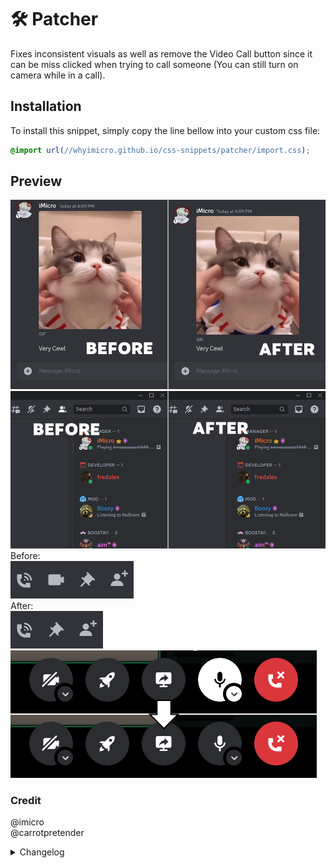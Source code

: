 # 🛠️ Patcher
Fixes inconsistent visuals as well as remove the Video Call button since it can be miss clicked when trying to call someone (You can still turn on camera while in a call).
## Installation
To install this snippet, simply copy the line bellow into your custom css file:
```css
@import url(//whyimicro.github.io/css-snippets/patcher/import.css);
```
## Preview
![image](https://raw.githubusercontent.com/WhyiMicro/css-snippets/main/_previews/patcher/patcher1.png)
![image](https://raw.githubusercontent.com/WhyiMicro/css-snippets/main/_previews/patcher/patcher2.png)
Before: <br>
![image](https://raw.githubusercontent.com/WhyiMicro/css-snippets/main/_previews/patcher/patcher3(0).png)
<br> After: <br>
![image](https://raw.githubusercontent.com/WhyiMicro/css-snippets/main/_previews/patcher/patcher3(1).png)
![image](https://raw.githubusercontent.com/WhyiMicro/css-snippets/main/_previews/patcher/muteButtonFix.png)
### Credit
@imicro <br>
@carrotpretender
<details>
<summary>Changelog</summary>

## 1.1.0

- Added a fix to normalize the discord mute button (while in call) to **not** be white by default

## 1.0.0

- Moved from old repo to new one

</details>
